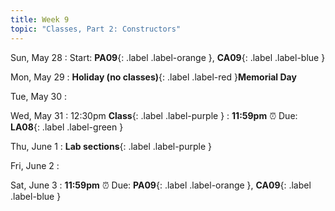 ```yaml
---
title: Week 9
topic: "Classes, Part 2: Constructors"
---
```

Sun, May 28
: Start: **PA09**{: .label .label-orange }, **CA09**{: .label .label-blue }


Mon, May 29
: **Holiday (no classes)**{: .label .label-red }**Memorial Day**


Tue, May 30
: [](#)


Wed, May 31
: 12:30pm **Class**{: .label .label-purple } 
: **11:59pm**  ⏰  Due: **LA08**{: .label .label-green }


Thu, June 1
: **Lab sections**{: .label .label-purple }


Fri, June 2
: [](#)

Sat, June 3
: **11:59pm**  ⏰  Due: **PA09**{: .label .label-orange }, **CA09**{: .label .label-blue }


